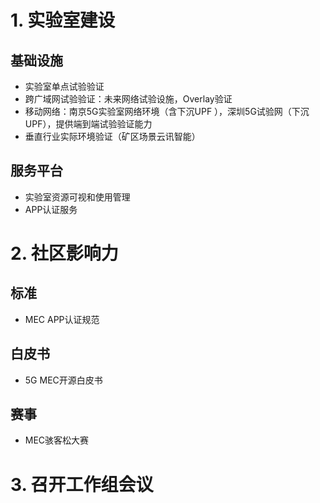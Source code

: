 # 1. 实验室建设

## 基础设施

- 实验室单点试验验证
- 跨广域网试验验证：未来网络试验设施，Overlay验证
- 移动网络：南京5G实验室网络环境（含下沉UPF ），深圳5G试验网（下沉UPF），提供端到端试验验证能力
- 垂直行业实际环境验证（矿区场景云讯智能）

## 服务平台

- 实验室资源可视和使用管理
- APP认证服务

# 2. 社区影响力

## 标准
- MEC APP认证规范

## 白皮书
- 5G MEC开源白皮书

## 赛事
- MEC骇客松大赛

# 3. 召开工作组会议